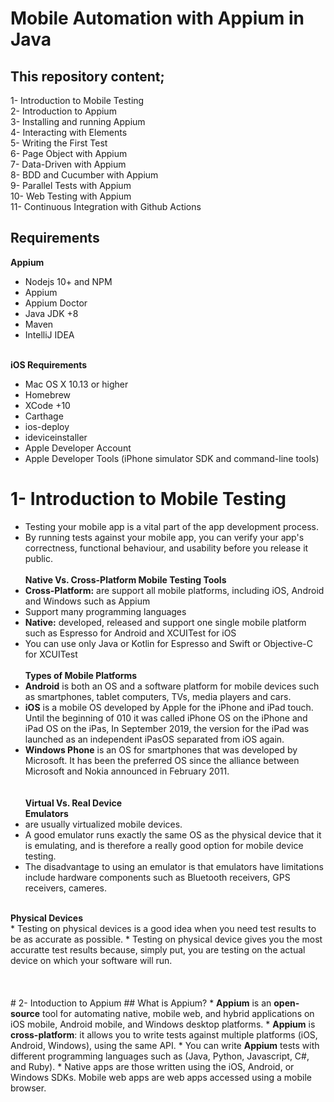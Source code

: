 # Mobile Automation with Appium in Java

## This repository content;
1- Introduction to Mobile Testing<br>
2- Introduction to Appium<br>
3- Installing and running Appium<br>
4- Interacting with Elements<br>
5- Writing the First Test<br>
6- Page Object with Appium<br>
7- Data-Driven with Appium<br>
8- BDD and Cucumber with Appium<br>
9- Parallel Tests with Appium<br>
10- Web Testing with Appium<br>
11- Continuous Integration with Github Actions<br>

## Requirements
<b>Appium</b>

* Nodejs 10+ and NPM
* Appium
* Appium Doctor
* Java JDK +8
* Maven
* IntelliJ IDEA
<br>
<b>iOS Requirements</b>

* Mac OS X 10.13 or higher
* Homebrew
* XCode +10
* Carthage
* ios-deploy
* ideviceinstaller
* Apple Developer Account
* Apple Developer Tools (iPhone simulator SDK and command-line tools)


# 1- Introduction to Mobile Testing
* Testing your mobile app is a vital part of the app development process.
* By running tests against your mobile app, you can verify your app's correctness, functional behaviour, and usability before you release it public.
<br><br>
<b> Native Vs. Cross-Platform Mobile Testing Tools</b><br>
* <b>Cross-Platform:</b> are support all mobile platforms, including iOS, Android and Windows such as Appium<br>
* Support many programming languages<br>
* <b>Native:</b> developed, released and support one single mobile platform such as Espresso for Android and XCUITest for iOS<br>
* You can use only Java or Kotlin for Espresso and Swift or Objective-C for XCUITest
<br><br>
<b>Types of Mobile Platforms</b><br>
* <b>Android</b> is both an OS and a software platform for mobile devices such as smartphones, tablet computers, TVs, media players and cars.<br>
* <b>iOS</b> is a mobile OS developed by Apple for the iPhone and iPad touch. Until the beginning of 010 it was called iPhone OS on the iPhone and iPad OS on the iPas, In September 2019, the version for the iPad was launched as an independent iPasOS separated from iOS again.<br>
* <b>Windows Phone</b> is an OS for smartphones that was developed by Microsoft. It has been the preferred OS since the alliance between Microsoft and Nokia announced in February 2011.<br>
<br><br>
<b> Virtual Vs. Real Device</b><br>
<b>Emulators</b><br>
* are usually virtualized mobile devices.
* A good emulator runs exactly the same OS as the physical device that it is emulating, and is therefore a really good option for mobile device testing.
* The disadvantage to using an emulator is that emulators have limitations include hardware components such as Bluetooth receivers, GPS receivers, cameres.
<br>
<b>Physical Devices</b><br>
* Testing on physical devices is a good idea when you need test results to be as accurate as possible.
* Testing on physical device gives you the most accuratte test results because, simply put, you are testing on the actual device on which your software will run.
<br><br>
<br><br>
# 2- Intoduction to Appium
## What is Appium?
* <b>Appium</b> is an <b>open-source</b> tool for automating native, mobile web, and hybrid applications on iOS mobile, Android mobile, and Windows desktop platforms.
* <b>Appium</b> is <b>cross-platform</b>: it allows you to write tests against multiple platforms (iOS, Android, Windows), using the same API.
* You can write <b>Appium</b> tests with different programming languages such as (Java, Python, Javascript, C#, and Ruby).
* Native apps are those written using the iOS, Android, or Windows SDKs. Mobile web apps are web apps accessed using a mobile browser.








